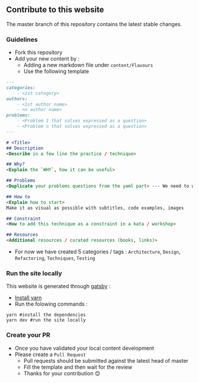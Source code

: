 ## Contribute to this website
The master branch of this repository contains the latest stable changes.

### Guidelines
- Fork this repository
- Add your new content by :
    - Adding a new markdown file under `content/Flavours`
    - Use the following template
        
```markdown
---
categories:
    - <1st category>
authors:
    - <1st author name>
    - <n author name>
problems: 
    - <Problem 1 that solves expressed as a question>
    - <Problem n that solves expressed as a question>
---

# <Title>
## Description
<Describe in a few line the practice / technique>

## Why?
<Explain the `WHY`, how it can be useful>

## Problems
<Duplicate your problems questions from the yaml part> --- We need to work on it

## How to
<Explain how to start>
Make it as visual as possible with subtitles, code examples, images

## Constraint
<How to add this technique as a constraint in a kata / workshop>

## Resources
<Additional resources / curated resources (books, links)>
```
- For now we have created 5 categories / tags : `Architecture`, `Design`, `Refactoring`, `Techniques`, `Testing`

### Run the site locally
This website is generated through [gatsby](https://www.gatsbyjs.com/) :
- [Install yarn](https://classic.yarnpkg.com/lang/en/docs/install/) 
- Run the folowing commands :
```shell
yarn #install the dependencies
yarn dev #run the site locally
```

### Create your PR
- Once you have validated your local content development
- Please create a `Pull Request`
    - Pull requests should be submitted against the latest head of master
    - Fill the template and then wait for the review
    - Thanks for your contribution 😊